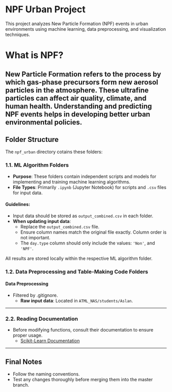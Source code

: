 # NPF Urban Project
This project analyzes New Particle Formation (NPF) events in urban environments using machine learning, data preprocessing, and visualization techniques.

# What is NPF?
New Particle Formation refers to the process by which gas-phase precursors form new aerosol particles in the atmosphere. These ultrafine particles can affect air quality, climate, and human health. Understanding and predicting NPF events helps in developing better urban environmental policies.
---

## Folder Structure

The `npf_urban` directory cotains these folders:

### 1.1. ML Algorithm Folders

- **Purpose**: These folders contain independent scripts and models for implementing and training machine learning algorithms.
- **File Types**: Primarily `.ipynb` (Jupyter Notebook) for scripts and `.csv` files for input data.

#### Guidelines:
- Input data should be stored as `output_combined.csv` in each folder.  
- **When updating input data**:
  - Replace the `output_combined.csv` file.
  - Ensure column names match the original file exactly. Column order is not important.
  - The `day.type` column should only include the values: `'Non'`, and `'NPF'`.

All results are stored locally within the respective ML algorithm folder.

### 1.2. Data Preprocessing and Table-Making Code Folders

#### Data Preprocessing
- Filtered by .gitignore.
  - **Raw input data**: Located in `ATML_NAS/students/Aslan`.

---

### 2.2. Reading Documentation
- Before modifying functions, consult their documentation to ensure proper usage.  
  - [Scikit-Learn Documentation](https://scikit-learn.org/stable/)

---

## Final Notes

- Follow the naming conventions.
- Test any changes thoroughly before merging them into the master branch.
